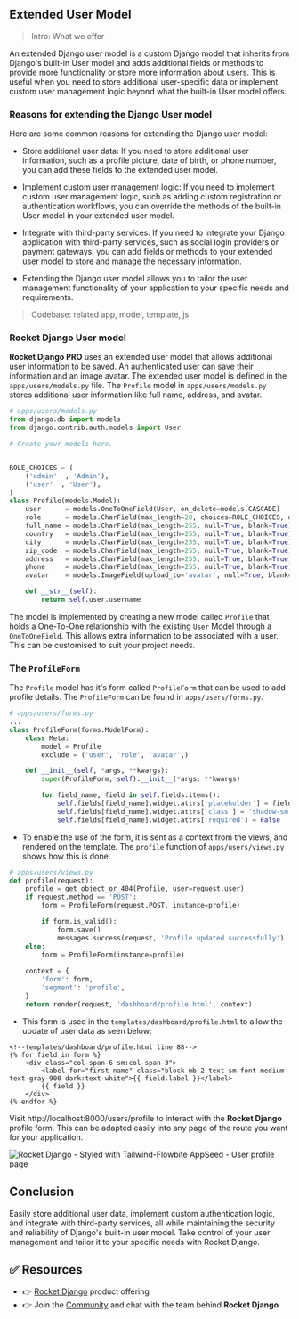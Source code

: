 ## Extended User Model

> Intro: What we offer

An extended Django user model is a custom Django model that inherits from Django's built-in User model and adds additional fields or methods to provide more functionality or store more information about users. This is useful when you need to store additional user-specific data or implement custom user management logic beyond what the built-in User model offers.


### Reasons for extending the Django User model

Here are some common reasons for extending the Django user model:

- Store additional user data: If you need to store additional user information, such as a profile picture, date of birth, or phone number, you can add these fields to the extended user model.

- Implement custom user management logic: If you need to implement custom user management logic, such as adding custom registration or authentication workflows, you can override the methods of the built-in User model in your extended user model.

- Integrate with third-party services: If you need to integrate your Django application with third-party services, such as social login providers or payment gateways, you can add fields or methods to your extended user model to store and manage the necessary information.

- Extending the Django user model allows you to tailor the user management functionality of your application to your specific needs and requirements.

> Codebase: related app, model, template, js 

### Rocket Django User model

**Rocket Django PRO** uses an extended user model that allows additional user information to be saved. An authenticated user can save their information and an image avatar. The extended user model is defined in the `apps/users/models.py` file. The `Profile` model in `apps/users/models.py` stores additional user information like full name, address, and avatar.

```py
# apps/users/models.py
from django.db import models
from django.contrib.auth.models import User

# Create your models here.


ROLE_CHOICES = (
    ('admin'  , 'Admin'),
    ('user'  , 'User'),
)
class Profile(models.Model):
    user      = models.OneToOneField(User, on_delete=models.CASCADE)
    role      = models.CharField(max_length=20, choices=ROLE_CHOICES, default='user')
    full_name = models.CharField(max_length=255, null=True, blank=True)
    country   = models.CharField(max_length=255, null=True, blank=True)
    city      = models.CharField(max_length=255, null=True, blank=True)
    zip_code  = models.CharField(max_length=255, null=True, blank=True)
    address   = models.CharField(max_length=255, null=True, blank=True)
    phone     = models.CharField(max_length=255, null=True, blank=True)
    avatar    = models.ImageField(upload_to='avatar', null=True, blank=True)

    def __str__(self):
        return self.user.username
```

The model is implemented by creating a new model called `Profile` that holds a One-To-One relationship with the existing `User` Model through a `OneToOneField`. This allows extra information to be associated with a user. This can be customised to suit your project needs.


### The `ProfileForm`
The `Profile` model has it's form called `ProfileForm` that can be used to add profile details. The `ProfileForm` can be found in `apps/users/forms.py`.
```py
# apps/users/forms.py
...
class ProfileForm(forms.ModelForm):
    class Meta:
        model = Profile
        exclude = ('user', 'role', 'avatar',)

    def __init__(self, *args, **kwargs):
        super(ProfileForm, self).__init__(*args, **kwargs)

        for field_name, field in self.fields.items():
            self.fields[field_name].widget.attrs['placeholder'] = field.label
            self.fields[field_name].widget.attrs['class'] = 'shadow-sm bg-gray-50 border border-gray-300 text-gray-900 sm:text-sm rounded-lg focus:ring-primary-500 focus:border-primary-500 block w-full p-2.5 dark:bg-gray-700 dark:border-gray-600 dark:placeholder-gray-400 dark:text-white dark:focus:ring-primary-500 dark:focus:border-primary-500'
            self.fields[field_name].widget.attrs['required'] = False
```

- To enable the use of the form, it is sent as a context from the views, and rendered on the template. The `profile` function of `apps/users/views.py` shows how this is done.
```py
# apps/users/views.py
def profile(request):
    profile = get_object_or_404(Profile, user=request.user)
    if request.method == 'POST':
        form = ProfileForm(request.POST, instance=profile)

        if form.is_valid():
            form.save()
            messages.success(request, 'Profile updated successfully')
    else:
        form = ProfileForm(instance=profile)
    
    context = {
        'form': form,
        'segment': 'profile',
    }
    return render(request, 'dashboard/profile.html', context)
```

- This form is used in the `templates/dashboard/profile.html` to allow the update of user data as seen below:
```jinja
<!--templates/dashboard/profile.html line 88-->
{% for field in form %}
    <div class="col-span-6 sm:col-span-3">
        <label for="first-name" class="block mb-2 text-sm font-medium text-gray-900 dark:text-white">{{ field.label }}</label>
        {{ field }}
    </div>
{% endfor %}
```

Visit http://localhost:8000/users/profile to interact with the **Rocket Django** profile form. This can be adapted easily into any page of the route you want for your application.

![Rocket Django - Styled with Tailwind-Flowbite AppSeed - User profile page](https://github.com/app-generator/dummy/assets/57325382/5488a471-2398-4565-aaf1-fbcfa5b9843b)


## Conclusion
Easily store additional user data, implement custom authentication logic, and integrate with third-party services, all while maintaining the security and reliability of Django's built-in user model. Take control of your user management and tailor it to your specific needs with Rocket Django.

## ✅ Resources
- 👉 [Rocket Django](https://docs.appseed.us/products/rocket/django/) product offering
- 👉 Join the [Community](https://discord.com/invite/fZC6hup) and chat with the team behind **Rocket Django**
